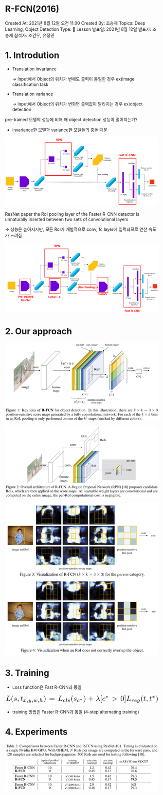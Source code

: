 # R-FCN(2016)

Created At: 2021년 8월 12일 오전 11:00
Created By: 조승제
Topics: Deep Learning, Object Detection
Type: 📒 Lesson
발표일: 2021년 8월 12일
발표자: 조승제
참석자: 조건우, 유정민

# 1. Introdution

- Translation invariance

    → Input에서 Object의 위치가 변해도 출력이 동일한 경우 ex)image classification task

- Translation variance

    → Input에서 Object의 위치가 변화면 출력값이 달라지는 경우 ex)object detection

pre-trained 모델의 성능에 비해 왜 object detection 성능이 떨어지는가?

- invariance한 모델과 variance한 모델들의 충돌 때문

![R-FCN(2016)%20d665bcec27f54ff69163dd2d1af492a1/img.png](R-FCN(2016)%20d665bcec27f54ff69163dd2d1af492a1/img.png)

ResNet paper the RoI pooling layer of the Faster R-CNN detector is unnaturally inserted between two sets of convolutional layers

→ 성능은 높아지지만, 모든 RoI가 개별적으로 conv, fc layer에 입력되므로 연산 속도가 느려짐

![R-FCN(2016)%20d665bcec27f54ff69163dd2d1af492a1/Untitled.png](R-FCN(2016)%20d665bcec27f54ff69163dd2d1af492a1/Untitled.png)

# 2. Our approach

![R-FCN(2016)%20d665bcec27f54ff69163dd2d1af492a1/Untitled%201.png](R-FCN(2016)%20d665bcec27f54ff69163dd2d1af492a1/Untitled%201.png)

![R-FCN(2016)%20d665bcec27f54ff69163dd2d1af492a1/Untitled%202.png](R-FCN(2016)%20d665bcec27f54ff69163dd2d1af492a1/Untitled%202.png)

![R-FCN(2016)%20d665bcec27f54ff69163dd2d1af492a1/Untitled%203.png](R-FCN(2016)%20d665bcec27f54ff69163dd2d1af492a1/Untitled%203.png)

# 3. Training

- Loss function은 Fast R-CNN과 동일

![R-FCN(2016)%20d665bcec27f54ff69163dd2d1af492a1/Untitled%204.png](R-FCN(2016)%20d665bcec27f54ff69163dd2d1af492a1/Untitled%204.png)

- training 방법은 Faster R-CNN과 동일 (4-step alternating training)

# 4. Experiments

![R-FCN(2016)%20d665bcec27f54ff69163dd2d1af492a1/Untitled%205.png](R-FCN(2016)%20d665bcec27f54ff69163dd2d1af492a1/Untitled%205.png)